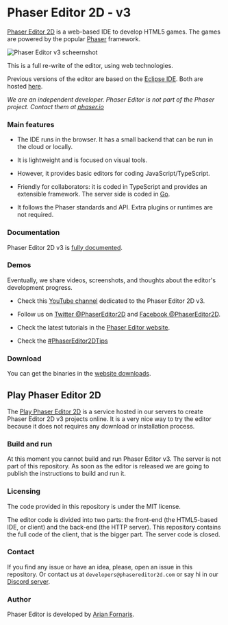 # Phaser Editor 2D - v3

[Phaser Editor 2D](https://phasereditor2d.com) is a web-based IDE to develop HTML5 games. The games are powered by the popular [Phaser](https://phaser.io) framework.


![Phaser Editor v3 scheernshot](https://github.com/PhaserEditor2D/PhaserEditor2D-v3/raw/master/screens/preview.png "Phaser Editor v3 early preview")


This is a full re-write of the editor, using web technologies.

Previous versions of the editor are based on the [Eclipse IDE](https://eclipse.org). Both are hosted [here](https://github.com/PhaserEditor2D/PhaserEditor).

*We are an independent developer. Phaser Editor is not part of the Phaser project. Contact them at [phaser.io](https://phaser.io)*

### Main features

* The IDE runs in the browser. It has a small backend that can be run in the cloud or locally.

* It is lightweight and is focused on visual tools.

* However, it provides basic editors for coding JavaScript/TypeScript.

* Friendly for collaborators: it is coded in TypeScript and provides an extensible framework. The server side is coded in [Go](https://golang.org).

* It follows the Phaser standards and API. Extra plugins or runtimes are not required.

### Documentation

Phaser Editor 2D v3 is [fully documented](https://help.phasereditor2d.com).

### Demos

Eventually, we share videos, screenshots, and thoughts about the editor's development progress.

* Check this [YouTube channel](https://www.youtube.com/c/PhaserEditor2D) dedicated to the Phaser Editor 2D v3.

* Follow us on [Twitter @PhaserEditor2D](https://twitter.com/PhaserEditor2D) and [Facebook @PhaserEditor2D](https://facebook.com/PhaserEditor2D).

* Check the latest tutorials in the [Phaser Editor website](https://phasereditor2d.com/blog/category/tutorials).

* Check the [#PhaserEditor2DTips](https://twitter.com/hashtag/PhaserEditor2DTips)

### Download

You can get the binaries in the [website downloads](https://phasereditor2d.com/downloads).

## Play Phaser Editor 2D

The [Play Phaser Editor 2D](https://play.phasereditor2d.com) is a service hosted in our servers to create Phaser Editor 2D v3 projects online. It is a very nice way to try the editor because it does not requires any download or installation process.

### Build and run

At this moment you cannot build and run Phaser Editor v3. The server is not part of this repository. As soon as the editor is released we are going to publish the instructions to build and run it.

### Licensing

The code provided in this repository is under the MIT license.

The editor code is divided into two parts: the front-end (the HTML5-based IDE, or client) and the back-end (the HTTP server). This repository contains the full code of the client, that is the bigger part. The server code is closed.

### Contact

If you find any issue or have an idea, please, open an issue in this repository. Or contact us at `developers@phasereditor2d.com` or say hi in our [Discord server](https://discord.com/invite/4DdpMMD).

### Author

Phaser Editor is developed by [Arian Fornaris](https://twitter.com/boniatillo_com).